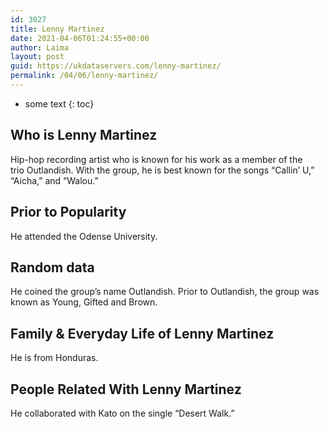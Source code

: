 ```yaml
---
id: 3027
title: Lenny Martinez
date: 2021-04-06T01:24:55+00:00
author: Laima
layout: post
guid: https://ukdataservers.com/lenny-martinez/
permalink: /04/06/lenny-martinez/
---
```


* some text
{: toc}


## Who is Lenny Martinez
                  
                  
                  
Hip-hop recording artist who is known for his work as a member of the trio Outlandish. With the group, he is best known for the songs &#8220;Callin&#8217; U,&#8221; &#8220;Aicha,&#8221; and &#8220;Walou.&#8221;
                  
              
            
              
            
                
                
                
## Prior to Popularity
                  
                  
                  
He attended the Odense University.
                  
              
            
              
            
                
                
                
## Random data
                  
                  
                  
He coined the group&#8217;s name Outlandish. Prior to Outlandish, the group was known as Young, Gifted and Brown.
                  
              
            
              
            
                
                
                
## Family & Everyday Life of Lenny Martinez
                  
                  
                  
He is from Honduras.
                  
              
            
              
            
                
                
                
## People Related With Lenny Martinez
                  
                  
                  
He collaborated with Kato on the single &#8220;Desert Walk.&#8221;
                  
              
            
              
            
                
              
            
              
              
            
            
              
            
          
          
          
